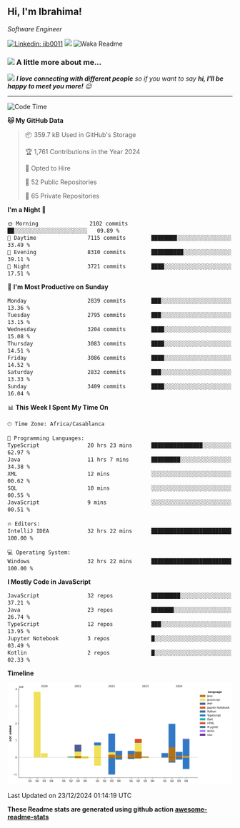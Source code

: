 <h2>Hi, I'm Ibrahima! </h2>
<p><em>Software Engineer 
</em></p>


[![Linkedin: iib0011](https://img.shields.io/badge/-iib0011-blue?style=flat-square&logo=Linkedin&logoColor=white&link=https://www.linkedin.com/in/iib0011/)](https://www.linkedin.com/in/iib0011/)
![](https://visitor-badge.glitch.me/badge?page_id=iib0011)
![Waka Readme](https://github.com/iib0011/iib0011/workflows/Waka%20Readme/badge.svg)


### <img src="https://media.giphy.com/media/VgCDAzcKvsR6OM0uWg/giphy.gif" width="50"> A little more about me...  


<img src="https://media.giphy.com/media/LnQjpWaON8nhr21vNW/giphy.gif" width="60"> <em><b>I love connecting with different people</b> so if you want to say <b>hi, I'll be happy to meet you more!</b> 😊</em>

---
<!--START_SECTION:waka-->
![Code Time](http://img.shields.io/badge/Code%20Time-4%2C157%20hrs%2020%20mins-blue)

**🐱 My GitHub Data** 

> 📦 359.7 kB Used in GitHub's Storage 
 > 
> 🏆 1,761 Contributions in the Year 2024
 > 
> 💼 Opted to Hire
 > 
> 📜 52 Public Repositories 
 > 
> 🔑 65 Private Repositories 
 > 
**I'm a Night 🦉** 

```text
🌞 Morning                2102 commits        ██░░░░░░░░░░░░░░░░░░░░░░░   09.89 % 
🌆 Daytime                7115 commits        ████████░░░░░░░░░░░░░░░░░   33.49 % 
🌃 Evening                8310 commits        ██████████░░░░░░░░░░░░░░░   39.11 % 
🌙 Night                  3721 commits        ████░░░░░░░░░░░░░░░░░░░░░   17.51 % 
```
📅 **I'm Most Productive on Sunday** 

```text
Monday                   2839 commits        ███░░░░░░░░░░░░░░░░░░░░░░   13.36 % 
Tuesday                  2795 commits        ███░░░░░░░░░░░░░░░░░░░░░░   13.15 % 
Wednesday                3204 commits        ████░░░░░░░░░░░░░░░░░░░░░   15.08 % 
Thursday                 3083 commits        ████░░░░░░░░░░░░░░░░░░░░░   14.51 % 
Friday                   3086 commits        ████░░░░░░░░░░░░░░░░░░░░░   14.52 % 
Saturday                 2832 commits        ███░░░░░░░░░░░░░░░░░░░░░░   13.33 % 
Sunday                   3409 commits        ████░░░░░░░░░░░░░░░░░░░░░   16.04 % 
```


📊 **This Week I Spent My Time On** 

```text
🕑︎ Time Zone: Africa/Casablanca

💬 Programming Languages: 
TypeScript               20 hrs 23 mins      ████████████████░░░░░░░░░   62.97 % 
Java                     11 hrs 7 mins       █████████░░░░░░░░░░░░░░░░   34.38 % 
XML                      12 mins             ░░░░░░░░░░░░░░░░░░░░░░░░░   00.62 % 
SQL                      10 mins             ░░░░░░░░░░░░░░░░░░░░░░░░░   00.55 % 
JavaScript               9 mins              ░░░░░░░░░░░░░░░░░░░░░░░░░   00.51 % 

🔥 Editors: 
IntelliJ IDEA            32 hrs 22 mins      █████████████████████████   100.00 % 

💻 Operating System: 
Windows                  32 hrs 22 mins      █████████████████████████   100.00 % 
```

**I Mostly Code in JavaScript** 

```text
JavaScript               32 repos            █████████░░░░░░░░░░░░░░░░   37.21 % 
Java                     23 repos            ███████░░░░░░░░░░░░░░░░░░   26.74 % 
TypeScript               12 repos            ███░░░░░░░░░░░░░░░░░░░░░░   13.95 % 
Jupyter Notebook         3 repos             █░░░░░░░░░░░░░░░░░░░░░░░░   03.49 % 
Kotlin                   2 repos             █░░░░░░░░░░░░░░░░░░░░░░░░   02.33 % 
```



**Timeline**

![Lines of Code chart](https://raw.githubusercontent.com/iib0011/iib0011/master/assets/bar_graph.png)


 Last Updated on 23/12/2024 01:14:19 UTC
<!--END_SECTION:waka-->

**These Readme stats are generated using github action [awesome-readme-stats](https://github.com/iib0011/waka-readme-stats)**
